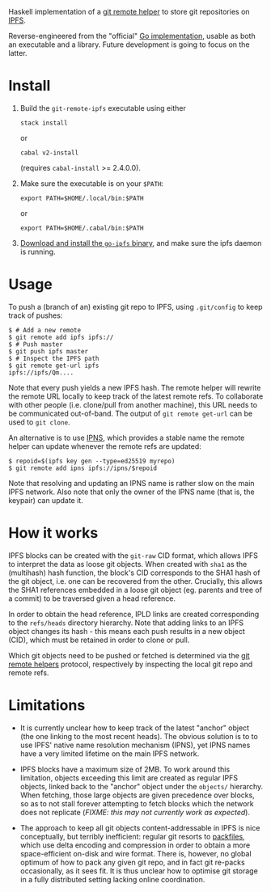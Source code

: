 Haskell implementation of a [git remote helper][0] to store git repositories on
[IPFS][1].

Reverse-engineered from the "official" [Go implementation][2], usable as
both an executable and a library. Future development is going to focus on the
latter.

# Install

1. Build the `git-remote-ipfs` executable using either

   ```
   stack install
   ```

   or

   ```
   cabal v2-install
   ```

   (requires `cabal-install` >= 2.4.0.0).

2. Make sure the executable is on your `$PATH`:

   ```
   export PATH=$HOME/.local/bin:$PATH
   ```

   or

   ```
   export PATH=$HOME/.cabal/bin:$PATH
   ```

3. [Download and install the `go-ipfs` binary][3], and make sure the ipfs daemon
   is running.

# Usage

To push a (branch of an) existing git repo to IPFS, using `.git/config` to
keep track of pushes:

```console
$ # Add a new remote
$ git remote add ipfs ipfs://
$ # Push master
$ git push ipfs master
$ # Inspect the IPFS path
$ git remote get-url ipfs
ipfs://ipfs/Qm....
```

Note that every push yields a new IPFS hash. The remote helper will rewrite the
remote URL locally to keep track of the latest remote refs. To collaborate with
other people (i.e. clone/pull from another machine), this URL needs to be
communicated out-of-band. The output of `git remote get-url` can be used to `git
clone`.

An alternative is to use [IPNS][4], which provides a stable name the remote
helper can update whenever the remote refs are updated:

```console
$ repoid=$(ipfs key gen --type=ed25519 myrepo)
$ git remote add ipns ipfs://ipns/$repoid
```

Note that resolving and updating an IPNS name is rather slow on the main IPFS
network. Also note that only the owner of the IPNS name (that is, the keypair)
can update it.

# How it works

IPFS blocks can be created with the `git-raw` CID format, which allows IPFS to
interpret the data as loose git objects. When created with `sha1` as the
(multihash) hash function, the block's CID corresponds to the SHA1 hash of the
git object, i.e. one can be recovered from the other. Crucially, this allows the
SHA1 references embedded in a loose git object (eg. parents and tree of a
commit) to be traversed given a head reference.

In order to obtain the head reference, IPLD links are created corresponding to
the `refs/heads` directory hierarchy. Note that adding links to an IPFS object
changes its hash - this means each push results in a new object (CID),
which must be retained in order to clone or pull.

Which git objects need to be pushed or fetched is determined via the [git remote
helpers][0] protocol, respectively by inspecting the local git repo and remote
refs.

# Limitations

* It is currently unclear how to keep track of the latest "anchor" object (the
  one linking to the most recent heads). The obvious solution is to to use IPFS'
  native name resolution mechanism (IPNS), yet IPNS names have a very limited
  lifetime on the main IPFS network.

* IPFS blocks have a maximum size of 2MB. To work around this limitation,
  objects exceeding this limit are created as regular IPFS objects, linked back
  to the "anchor" object under the `objects/` hierarchy. When fetching, those
  large objects are given precedence over blocks, so as to not stall forever
  attempting to fetch blocks which the network does not replicate (_FIXME: this
  may not currently work as expected_).

* The approach to keep all git objects content-addressable in IPFS is nice
  conceptually, but terribly inefficient: regular git resorts to [packfiles][5],
  which use delta encoding and compression in order to obtain a more
  space-efficient on-disk and wire format. There is, however, no global optimum
  of how to pack any given git repo, and in fact git re-packs occasionally,
  as it sees fit. It is thus unclear how to optimise git storage in a fully
  distributed setting lacking online coordination.



[0]: https://git-scm.com/docs/git-remote-helpers
[1]: https://ipfs.io
[2]: https://github.com/ipfs-shipyard/git-remote-ipld
[3]: https://docs.ipfs.io/introduction/install/
[4]: https://docs.ipfs.io/guides/concepts/ipns/
[5]: https://git-scm.com/book/en/v2/Git-Internals-Packfiles
